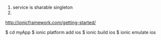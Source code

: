 1. service is sharable singleton
2. 

http://ionicframework.com/getting-started/ 

$ cd myApp 
$ ionic platform add ios 
$ ionic build ios 
$ ionic emulate ios 